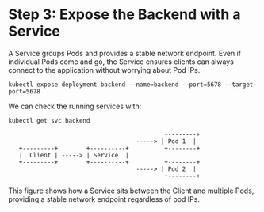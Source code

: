 # Step 3: Expose the Backend with a Service


A Service groups Pods and provides a stable network endpoint. Even if individual Pods come and go, the Service ensures clients can always connect to the application without worrying about Pod IPs.

```
kubectl expose deployment backend --name=backend --port=5678 --target-port=5678
```

We can check the running services with:
```
kubectl get svc backend
```

```
                                            +--------+
                                    -----> | Pod 1  |
   +---------+        +----------+          +--------+
   |  Client | -----> | Service  |
   +---------+        +----------+          +--------+
                                    -----> | Pod 2  |
                                            +--------+
```

This figure shows how a Service sits between the Client and multiple Pods, providing a stable network endpoint regardless of pod IPs.